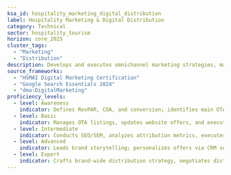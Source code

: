 ```yaml
---
ksa_id: hospitality_marketing_digital_distribution
label: Hospitality Marketing & Digital Distribution
category: Technical
sector: hospitality_tourism
horizon: core_2025
cluster_tags:
  - "Marketing"
  - "Distribution"
description: Develops and executes omnichannel marketing strategies, manages brand presence, and optimizes digital distribution to drive direct bookings and loyalty.
source_frameworks:
  - "HSMAI Digital Marketing Certification"
  - "Google Search Essentials 2024"
  - "dma:DigitalMarketing"
proficiency_levels:
  - level: Awareness
    indicator: Defines RevPAR, COA, and conversion; identifies main OTAs; posts brand-approved content on social media and tracks basic engagement.
  - level: Basic
    indicator: Manages OTA listings, updates website offers, and executes email campaigns.
  - level: Intermediate
    indicator: Conducts SEO/SEM, analyzes attribution metrics, executes email funnels, and manages meta-search bidding.
  - level: Advanced
    indicator: Leads brand storytelling; personalizes offers via CRM segmentation; calculates return-on-ad-spend (ROAS); leverages look-alike audiences; and balances channel mix cost.
  - level: Expert
    indicator: Crafts brand-wide distribution strategy, negotiates distribution partnerships, integrates Customer Data Platform (CDP), and pioneers data-driven loyalty ecosystems.
---
```

